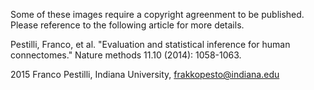 Some of these images require a copyright agreenment to be published. 
Please reference to the following article for more details.

  Pestilli, Franco, et al. "Evaluation and statistical inference for human connectomes." Nature methods 11.10 (2014): 1058-1063.

2015 Franco Pestilli, Indiana University, frakkopesto@indiana.edu
